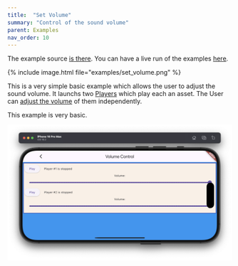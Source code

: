 ```yaml
---
title:  "Set Volume"
summary: "Control of the sound volume"
parent: Examples
nav_order: 10
---
```

The example source [is there](https://github.com/canardoux/flutter_sound/blob/master/example/lib/volume_control/volume_control.dart). You can have a live run of the examples [here](/live/index.html).

{% include image.html file="examples/set_volume.png" %}

This is a very simple basic example which allows the user to adjust the sound volume.
It launchs two [Players](/api/player/FlutterSoundPlayer-class.html) which play each an asset. The User can [adjust the volume](/api/player/FlutterSoundPlayer/setVolume.html) of them independently.

This example is very basic.

![screen shot](ScreenShots/VolumeControl.png)
